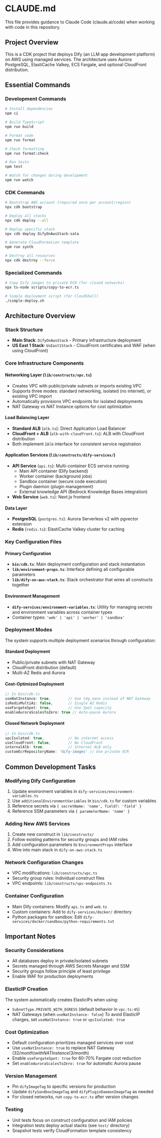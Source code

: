 # CLAUDE.md

This file provides guidance to Claude Code (claude.ai/code) when working with code in this repository.

## Project Overview

This is a CDK project that deploys Dify (an LLM app development platform) on AWS using managed services. The architecture uses Aurora PostgreSQL, ElastiCache Valkey, ECS Fargate, and optional CloudFront distribution.

## Essential Commands

### Development Commands
```bash
# Install dependencies
npm ci

# Build TypeScript
npm run build

# Format code
npm run format

# Check formatting
npm run format:check

# Run tests
npm test

# Watch for changes during development
npm run watch
```

### CDK Commands
```bash
# Bootstrap AWS account (required once per account/region)
npx cdk bootstrap

# Deploy all stacks
npx cdk deploy --all

# Deploy specific stack
npx cdk deploy DifyOnAwsStack-sata

# Generate CloudFormation template
npm run synth

# Destroy all resources
npx cdk destroy --force
```

### Specialized Commands
```bash
# Copy Dify images to private ECR (for closed networks)
npx ts-node scripts/copy-to-ecr.ts

# Simple deployment script (for CloudShell)
./simple-deploy.sh
```

## Architecture Overview

### Stack Structure
- **Main Stack**: `DifyOnAwsStack` - Primary infrastructure deployment
- **US East 1 Stack**: `UsEast1Stack` - CloudFront certificates and WAF (when using CloudFront)

### Core Infrastructure Components

#### Networking Layer (`lib/constructs/vpc.ts`)
- Creates VPC with public/private subnets or imports existing VPC
- Supports three modes: standard networking, isolated (no internet), or existing VPC import
- Automatically provisions VPC endpoints for isolated deployments
- NAT Gateway vs NAT Instance options for cost optimization

#### Load Balancing Layer
- **Standard ALB** (`alb.ts`): Direct Application Load Balancer
- **CloudFront + ALB** (`alb-with-cloudfront.ts`): ALB with CloudFront distribution
- Both implement `IAlb` interface for consistent service registration

#### Application Services (`lib/constructs/dify-services/`)
- **API Service** (`api.ts`): Multi-container ECS service running:
  - Main API container (Dify backend)
  - Worker container (background jobs)
  - Sandbox container (secure code execution)
  - Plugin daemon (plugin management)
  - External knowledge API (Bedrock Knowledge Bases integration)
- **Web Service** (`web.ts`): Next.js frontend

#### Data Layer
- **PostgreSQL** (`postgres.ts`): Aurora Serverless v2 with pgvector extension
- **Redis** (`redis.ts`): ElastiCache Valkey cluster for caching

### Key Configuration Files

#### Primary Configuration
- **`bin/cdk.ts`**: Main deployment configuration and stack instantiation
- **`lib/environment-props.ts`**: Interface defining all configurable parameters
- **`lib/dify-on-aws-stack.ts`**: Stack orchestrator that wires all constructs together

#### Environment Management
- **`dify-services/environment-variables.ts`**: Utility for managing secrets and environment variables across container types
- Container types: `'web' | 'api' | 'worker' | 'sandbox'`

### Deployment Modes

The system supports multiple deployment scenarios through configuration:

#### Standard Deployment
- Public/private subnets with NAT Gateway
- CloudFront distribution (default)
- Multi-AZ Redis and Aurora

#### Cost-Optimized Deployment
```typescript
// In bin/cdk.ts
useNatInstance: true,        // Use t4g.nano instead of NAT Gateway
isRedisMultiAz: false,       // Single AZ Redis
useFargateSpot: true,        // Use Spot capacity
enableAuroraScalesToZero: true // Auto-pause Aurora
```

#### Closed Network Deployment
```typescript
// In bin/cdk.ts
vpcIsolated: true,           // No internet access
useCloudFront: false,        // No CloudFront
internalAlb: true,           // Internal ALB only
customEcrRepositoryName: 'dify-images' // Use private ECR
```

## Common Development Tasks

### Modifying Dify Configuration
1. Update environment variables in `dify-services/environment-variables.ts`
2. Use `additionalEnvironmentVariables` in `bin/cdk.ts` for custom variables
3. Reference secrets via `{ secretName: 'name', field?: 'field' }`
4. Reference SSM parameters via `{ parameterName: 'name' }`

### Adding New AWS Services
1. Create new construct in `lib/constructs/`
2. Follow existing patterns for security groups and IAM roles
3. Add configuration parameters to `EnvironmentProps` interface
4. Wire into main stack in `dify-on-aws-stack.ts`

### Network Configuration Changes
- VPC modifications: `lib/constructs/vpc.ts`
- Security group rules: Individual construct files
- VPC endpoints: `lib/constructs/vpc-endpoints.ts`

### Container Configuration
- Main Dify containers: Modify `api.ts` and `web.ts`
- Custom containers: Add to `dify-services/docker/` directory
- Python packages for sandbox: Edit `dify-services/docker/sandbox/python-requirements.txt`

## Important Notes

### Security Considerations
- All databases deploy in private/isolated subnets
- Secrets managed through AWS Secrets Manager and SSM
- Security groups follow principle of least privilege
- Enable WAF for production deployments

### ElasticIP Creation
The system automatically creates ElasticIPs when using:
- `SubnetType.PRIVATE_WITH_EGRESS` (default behavior in `vpc.ts:45`)
- NAT Gateways (when `useNatInstance: false`)
To avoid ElasticIP charges, set `useNatInstance: true` or `vpcIsolated: true`

### Cost Optimization
- Default configuration prioritizes managed services over cost
- Use `useNatInstance: true` to replace NAT Gateway ($32/month) with NAT Instance ($3/month)
- Enable `useFargateSpot: true` for 60-70% Fargate cost reduction
- Set `enableAuroraScalesToZero: true` for automatic Aurora pause

### Version Management
- Pin `difyImageTag` to specific versions for production
- Update `difySandboxImageTag` and `difyPluginDaemonImageTag` as needed
- For closed networks, run `copy-to-ecr.ts` after version changes

### Testing
- Unit tests focus on construct configuration and IAM policies
- Integration tests deploy actual stacks (see `test/` directory)
- Snapshot tests verify CloudFormation template consistency